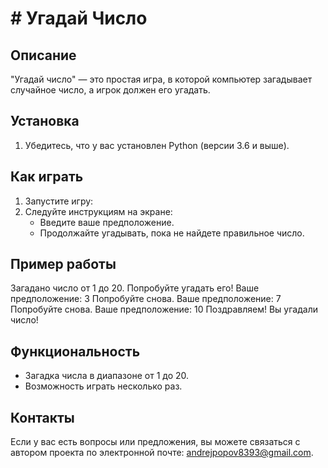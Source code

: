 # # Угадай Число

## Описание

"Угадай число" — это простая игра, в которой компьютер загадывает случайное число, а игрок должен его угадать.
## Установка

1. Убедитесь, что у вас установлен Python (версии 3.6 и выше).

## Как играть

1. Запустите игру:
2. Следуйте инструкциям на экране:
   - Введите ваше предположение.
   - Продолжайте угадывать, пока не найдете правильное число.
  
## Пример работы

Загадано число от 1 до 20. Попробуйте угадать его!
Ваше предположение: 3
Попробуйте снова.
Ваше предположение: 7
Попробуйте снова.
Ваше предположение: 10
Поздравляем! Вы угадали число!

## Функциональность

- Загадка числа в диапазоне от 1 до 20.
- Возможность играть несколько раз.

## Контакты

Если у вас есть вопросы или предложения, вы можете связаться с автором проекта по электронной почте: andrejpopov8393@gmail.com.
